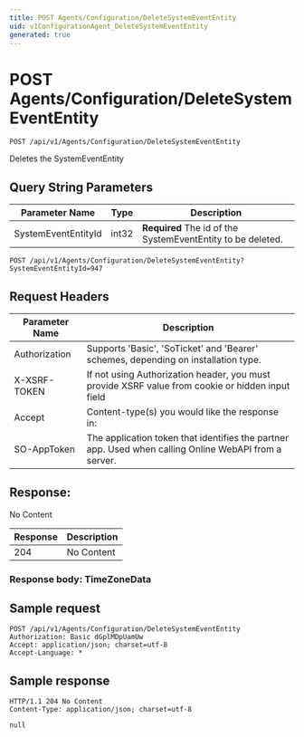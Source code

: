 ```yaml
---
title: POST Agents/Configuration/DeleteSystemEventEntity
uid: v1ConfigurationAgent_DeleteSystemEventEntity
generated: true
---
```


# POST Agents/Configuration/DeleteSystemEventEntity

```http
POST /api/v1/Agents/Configuration/DeleteSystemEventEntity
```

Deletes the SystemEventEntity







## Query String Parameters

| Parameter Name | Type |  Description |
|----------------|------|--------------|
| SystemEventEntityId | int32 | **Required** The id of the SystemEventEntity to be deleted. |

```http
POST /api/v1/Agents/Configuration/DeleteSystemEventEntity?SystemEventEntityId=947
```


## Request Headers

| Parameter Name | Description |
|----------------|-------------|
| Authorization  | Supports 'Basic', 'SoTicket' and 'Bearer' schemes, depending on installation type. |
| X-XSRF-TOKEN   | If not using Authorization header, you must provide XSRF value from cookie or hidden input field |
| Accept         | Content-type(s) you would like the response in:  |
| SO-AppToken | The application token that identifies the partner app. Used when calling Online WebAPI from a server. |


## Response:

No Content

| Response | Description |
|----------------|-------------|
| 204 | No Content |

### Response body: TimeZoneData


## Sample request

```http!
POST /api/v1/Agents/Configuration/DeleteSystemEventEntity
Authorization: Basic dGplMDpUamUw
Accept: application/json; charset=utf-8
Accept-Language: *
```

## Sample response

```http_
HTTP/1.1 204 No Content
Content-Type: application/json; charset=utf-8

null
```